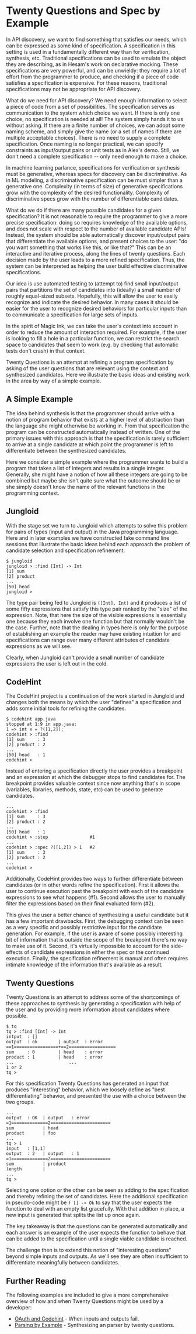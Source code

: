 # Twenty Questions and Spec by Example

In API discovery, we want to find something that satisfies our needs,
which can be expressed as some kind of specification.  A specification
in this setting is used in a fundamentally different way than for
verification, synthesis, etc.  Traditional specifications can be used
to emulate the object they are describing, as in Hesam's work on
declarative mocking.  These specifications are very powerful, and can
be unwieldy: they require a lot of effort from the programmer to
produce, and checking if a piece of code satisfies a specification is
expensive.  For these reasons, traditional specifications may not be
appropriate for API discovery.

What do we need for API discovery?  We need enough information to
select a piece of code from a set of possibilities.  The specification
serves as communication to the system which choice we want.  If there
is only one choice, no specification is needed at all!  The system
simply hands it to us without asking.  If there are a finite number of
choices, we can adopt some naming scheme, and simply give the name (or
a set of names if there are multiple acceptable choices).  There is no
need to supply a complete specification.  Once naming is no longer
practical, we can specify constraints as input/output pairs or unit
tests as in Alex's demo.  Still, we don't need a complete
specification -- only need enough to make a choice.

In machine learning parlance, specifications for verification or
synthesis must be generative, whereas specs for discovery can be
discriminative.  As in ML modeling, a discriminative specification
can be must simpler than a generative one.  Complexity (in terms of
size) of generative specifications grow with the complexity of the
desired functionality.  Complexity of discriminative specs grow with
the number of differentiable candidates.

What do we do if there are many possible candidates for a given
specification?  It is not reasonable to require the programmer to give
a more precise specification: doing so requires knowledge of the
available options, and does not scale with respect to the number of
available candidate APIs! Instead, the system should be able
automatically discover input/output pairs that differentiate the
available options, and present choices to the user: "do you want
something that works like this, or like that?"  This can be an
interactive and iterative process, along the lines of twenty
questions.  Each decision made by the user leads to a more refined
specification.  Thus, the system can be interpreted as helping the
user build effective discriminative specifications.

Our idea is use automated testing to (attempt to) find small
input/output pairs that partitions the set of candidates into
(ideally) a small number of roughly equal-sized subsets.  Hopefully,
this will allow the user to easily recognize and indicate the desired
behavior.  In many cases it should be easier for the user to recognize
desired behaviors for particular inputs than to communicate a
specification for large sets of inputs.

In the spirit of Magic Ink, we can take the user's context into
account in order to reduce the amount of interaction required.  For
example, if the user is looking to fill a hole in a particular
function, we can restrict the search space to candidates that seem to
work (e.g. by checking that automatic tests don't crash) in that context.

Twenty Questions is an attempt at refining a program specification by asking of the user questions that are relevant using the context and synthesized candidates. Here we illustrate the basic ideas and existing work in the area by way of a simple example.

## A Simple Example

The idea behind synthesis is that the programmer should arrive with a notion of program behavior that exists at a higher level of abstraction than the language she might otherwise be working in. From that specification the program can be constructed automatically instead of written. One of the primary issues with this approach is that the specification is rarely sufficient to arrive at a single candidate at which point the programmer is left to differentiate between the synthesized candidates.

Here we consider a simple example where the programmer wants to build a program that takes a list of integers and results in a single integer. Generally, she might have a notion of how all these integers are going to be combined but maybe she isn't quite sure what the outcome should be or she simply doesn't know the name of the relevant functions in the programming context.

## Jungloid

With the stage set we turn to Jungloid which attempts to solve this problem for pairs of types (input and output) in the Java programming language. Here and in later examples we have constructed fake command line sessions that illustrate the basic ideas behind each approach the problem of candidate selection and specification refinement.

```
$ jungloid
jungloid > :find [Int] -> Int
[1] sum
[2] product
...
[50] head
jungloid >
```

The type pair being fed to Jungloid is `([Int], Int)` and it produces a list of some fifty expressions that satisfy this type pair ranked by the "size" of the expression. Note, that here the size of the visible expressions is essentially one because they each involve one function but that normally wouldn't be the case. Further, note that the dealing in types here is only for the purpose of establishing an example the reader may have existing intuition for and specifications can range over many different attributes of candidate expressions as we will see.

Clearly, when Jungloid can't provide a small number of candidate expressions the user is left out in the cold.

## CodeHint

The CodeHint project is a continuation of the work started in Jungloid and changes both the means by which the user "defines" a specification and adds some initial tools for refining the candidates.

```
$ codehint app.java
stopped at 1:9 in app.java:
1 => int x = ?([1,2]);
codehint > :find
[1] sum     : 3
[2] product : 2
...
[50] head   : 1
codehint >
```

Instead of entering a specification directly the user provides a breakpoint and an expression at which the debugger stops to find candidates for. The breakpoint provides valuable context since now anything that's in scope (variables, libraries, methods, state, etc) can be used to generate candidates.

```
...
codehint > :find
[1] sum     : 3
[2] product : 2
...
[50] head   : 1
codehint > :step                #1
...
codehint > :spec ?([1,2]) > 1   #2
[1] sum     : 3
[2] product : 2
...
codehint >
```

Additionally, CodeHint provides two ways to further differentiate between candidates (or in other words refine the specification). First it allows the user to continue execution past the breakpoint with each of the candidate expressions to see what happens (#1). Second allows the user to manually filter the expressions based on their final evaluated form (#2).

This gives the user a better chance of synthesizing a useful candidate but it has a few important drawbacks. First, the debugging context can be seen as a very specific and possibly restrictive input for the candidate generation. For example, if the user is aware of some possibly interesting bit of information that is outside the scope of the breakpoint there's no way to make use of it. Second, it's virtually impossible to account for the side-effects of candidate expressions in either the spec or the continued execution. Finally, the specification refinement is manual and often requires intimate knowledge of the information that's available as a result.

## Twenty Questions

Twenty Questions is an attempt to address some of the shortcomings of these approaches to synthesis by generating a specification with help of the user and by providing more information about candidates where possible.

```
$ tq
tq > :find [Int] -> Int
intput  : []
output  : ok        | output  : error
==1=================+==2==================
sum     : 0         | head    : error
product : 1         | head    : error
...                     ...
1 or 2
tq >
```

For this specification Twenty Questions has generated an input that produces "interesting" behavior, which we loosely define as "best differentiating" behavior, and presented the use with a choice between the two groups.

```
...
output  : OK  | output   : error
=1==============2=======================
sum           | head
product       | foo
...
tq > 1
input   : [1,1]
output  : 2   | output   : 1
=1==============2=======================
sum           | product
length        |
...
tq >
```

Selecting one option or the other can be seen as adding to the specification and thereby refining the set of candidates. Here the additional specification in pseudo-code might be `f [] -> Ok` to say that the user expects the function to deal with an empty list gracefully. With that addition in place, a new input is generated that splits the list up once again.

The key takeaway is that the questions can be generated automatically and each answer is an example of the user expects the function to behave that can be added to the specification until a single viable candidate is reached.

The challenge then is to extend this notion of "interesting questions" beyond simple inputs and outputs. As we'll see they are often insufficient to differentiate meaningfully between candidates.

## Further Reading

The following examples are included to give a more comprehensive overview of how and when Twenty Questions might be used by a developer:

* [OAuth and Codehint](./oauth.md) - When inputs and outputs fail.
* [Parsing by Example](./parser.md) - Synthesizing an parser by twenty questions.
